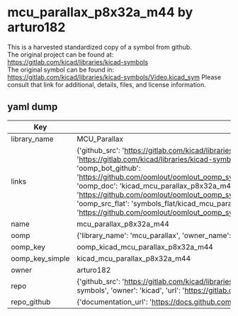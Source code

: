 # mcu_parallax_p8x32a_m44 by arturo182  
This is a harvested standardized copy of a symbol from github.  
The original project can be found at:  
https://gitlab.com/kicad/libraries/kicad-symbols  
The original symbol can be found in:
https://gitlab.com/kicad/libraries/kicad-symbols/Video.kicad_sym
Please consult that link for additional, details, files, and license information.  
## yaml dump  
| Key | Value |  
| --- | --- |  
| library_name | MCU_Parallax |  
| links | {'github_src': 'https://gitlab.com/kicad/libraries/kicad-symbols/Video.kicad_sym', 'github_src_repo': 'https://gitlab.com/kicad/libraries/kicad-symbols', 'oomp_bot': 'kicad_mcu_parallax_p8x32a_m44/working', 'oomp_bot_github': 'https://github.com/oomlout/oomlout_oomp_symbol_bot/tree/main/kicad_mcu_parallax_p8x32a_m44/working', 'oomp_doc': 'kicad_mcu_parallax_p8x32a_m44/working', 'oomp_doc_github': 'https://github.com/oomlout/oomlout_oomp_symbol_doc/tree/main/kicad_mcu_parallax_p8x32a_m44/working', 'oomp_src_flat': 'symbols_flat/kicad_mcu_parallax_p8x32a_m44/working', 'oomp_src_flat_github': 'https://github.com/oomlout/oomlout_oomp_symbol_src/tree/main/kicad_mcu_parallax_p8x32a_m44/working'} |  
| name | mcu_parallax_p8x32a_m44 |  
| oomp | {'library_name': 'mcu_parallax', 'owner_name': 'kicad', 'symbol_name': 'mcu_parallax_p8x32a_m44'} |  
| oomp_key | oomp_kicad_mcu_parallax_p8x32a_m44 |  
| oomp_key_simple | kicad_mcu_parallax_p8x32a_m44 |  
| owner | arturo182 |  
| repo | {'github_src': 'https://gitlab.com/kicad/libraries/kicad-symbols/Video.kicad_sym', 'name': 'libraries/kicad-symbols', 'owner': 'kicad', 'url': 'https://gitlab.com/kicad/libraries/kicad-symbols'} |  
| repo_github | {'documentation_url': 'https://docs.github.com/rest/repos/repos#get-a-repository', 'message': 'Not Found'} |  

